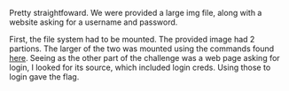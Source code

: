 Pretty straightfoward. We were provided a large img file, along with a website asking for a username and password. 

First, the file system had to be mounted. The provided image had 2 partions. The larger of the two was mounted using the commands found [here](https://askubuntu.com/questions/69363/mount-single-partition-from-image-of-entire-disk-device). Seeing as the other part of the challenge was a web page asking for login, I looked for its source, which included login creds. Using those to login gave the flag.
